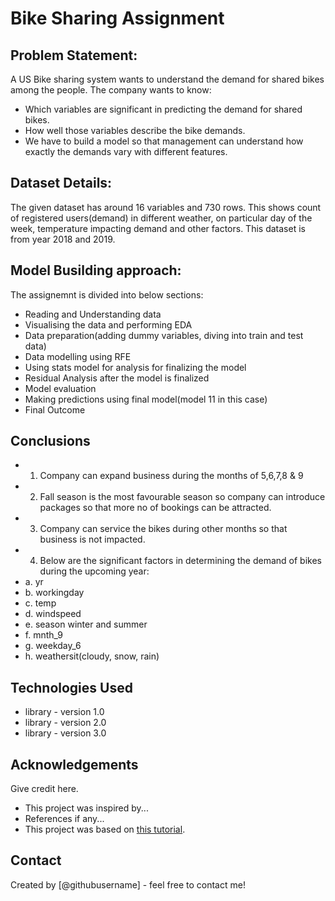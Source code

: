 # Bike Sharing Assignment
> 
## Problem Statement:
A US Bike sharing system wants to understand the demand for shared bikes among the people. The company wants to know:
- Which variables are significant in predicting the demand for shared bikes.
- How well those variables describe the bike demands.
- We have to build a model so that management can understand how exactly the demands vary with different features.

## Dataset Details:
The given dataset has around 16 variables and 730 rows. This shows count of registered users(demand) in different weather, on particular day of the week, temperature impacting demand and other factors. This dataset is from year 2018 and 2019.
<!-- You can include any other section that is pertinent to your problem -->

## Model Busilding approach:
The assignemnt is divided into below sections:
- Reading and Understanding data
- Visualising the data and performing EDA
- Data preparation(adding dummy variables, diving into train and test data)
- Data modelling using RFE
- Using stats model for analysis for finalizing the model
- Residual Analysis after the model is finalized
- Model evaluation
- Making predictions using final model(model 11 in this case)
- Final Outcome

<!-- You don't have to answer all the questions - just the ones relevant to your project. -->

## Conclusions
- 1. Company can expand business during the months of 5,6,7,8 & 9
- 2. Fall season is the most favourable season so company can introduce packages so that more no of bookings can be attracted.
- 3. Company can service the bikes during other months so that business is not impacted.
- 4. Below are the significant factors in determining the demand of bikes during the upcoming year:
-   a. yr
-   b. workingday
-   c. temp
-   d. windspeed
-   e. season winter and summer
-   f. mnth_9
-   g. weekday_6
-   h. weathersit(cloudy, snow, rain)

<!-- You don't have to answer all the questions - just the ones relevant to your project. -->


## Technologies Used
- library - version 1.0
- library - version 2.0
- library - version 3.0

<!-- As the libraries versions keep on changing, it is recommended to mention the version of library used in this project -->

## Acknowledgements
Give credit here.
- This project was inspired by...
- References if any...
- This project was based on [this tutorial](https://www.example.com).


## Contact
Created by [@githubusername] - feel free to contact me!


<!-- Optional -->
<!-- ## License -->
<!-- This project is open source and available under the [... License](). -->

<!-- You don't have to include all sections - just the one's relevant to your project -->
